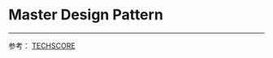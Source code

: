 # Master Design Pattern 
*** 
参考： 
[TECHSCORE](http://www.techscore.com/tech/DesignPattern/index.html/)